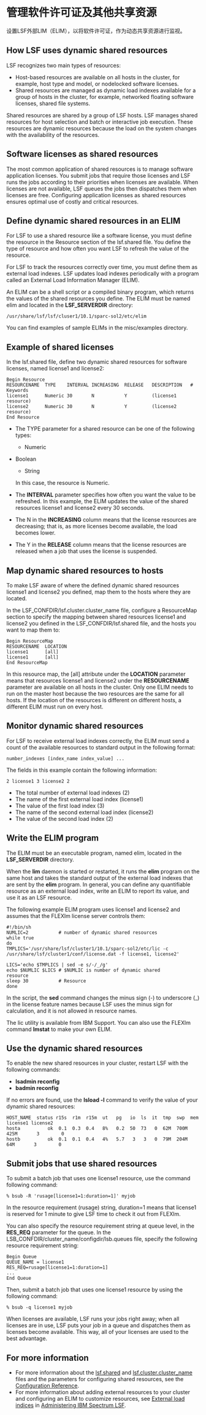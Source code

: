 # 管理软件许可证及其他共享资源

设置LSF外部LIM（ELIM），以将软件许可证，作为动态共享资源进行监视。

## How LSF uses dynamic shared resources

LSF recognizes two main types of resources:

- Host-based resources are available on all hosts in the cluster, for example, host type and model, or nodelocked software licenses.
- Shared resources are managed as dynamic load indexes available for a group of hosts in the cluster, for example, networked floating software licenses, shared file systems.

Shared resources are shared by a group of LSF hosts. LSF manages shared resources for host selection and batch or interactive job execution. These resources are dynamic resources because the load on the system changes with the availability of the resources.

## Software licenses as shared resources

The most common application of shared resources is to manage software application licenses. You submit jobs that require those licenses and LSF runs the jobs according to their priorities when licenses are available. When licenses are not available, LSF queues the jobs then dispatches them when licenses are free. Configuring application licenses as shared resources ensures optimal use of costly and critical resources.

## Define dynamic shared resources in an ELIM

For LSF to use a shared resource like a software license, you must define the resource in the Resource section of the lsf.shared file. You define the type of resource and how often you want LSF to refresh the value of the resource.

For LSF to track the resources correctly over time, you must define them as external load indexes. LSF updates load indexes periodically with a program called an External Load Information Manager (ELIM).

An ELIM can be a shell script or a compiled binary program, which returns the values of the shared resources you define. The ELIM must be named elim and located in the **LSF_SERVERDIR** directory:

```
/usr/share/lsf/lsf/cluser1/10.1/sparc-sol2/etc/elim
```

You can find examples of sample ELIMs in the misc/examples directory.

## Example of shared licenses

In the lsf.shared file, define two dynamic shared resources for software licenses, named license1 and license2:

```
Begin Resource
RESOURCENAME  TYPE    INTERVAL INCREASING  RELEASE   DESCRIPTION   # Keywords
license1      Numeric 30       N           Y         (license1 resource)
license2      Numeric 30       N           Y         (license2 resource)
End Resource
```

- The TYPE parameter for a shared resource can be one of the following types:

  - Numeric
- Boolean
  - String

  In this case, the resource is Numeric.

- The **INTERVAL** parameter specifies how often you want the value to be refreshed. In this example, the ELIM updates the value of the shared resources license1 and license2 every 30 seconds.

- The N in the **INCREASING** column means that the license resources are decreasing; that is, as more licenses become available, the load becomes lower.

- The Y in the **RELEASE** column means that the license resources are released when a job that uses the license is suspended.

## Map dynamic shared resources to hosts

To make LSF aware of where the defined dynamic shared resources license1 and license2 you defined, map them to the hosts where they are located.

In the LSF_CONFDIR/lsf.cluster.cluster_name file, configure a ResourceMap section to specify the mapping between shared resources license1 and license2 you defined in the LSF_CONFDIR/lsf.shared file, and the hosts you want to map them to:

```
Begin ResourceMap
RESOURCENAME  LOCATION
license1      [all]
license1      [all]
End ResourceMap
```

In this resource map, the [all] attribute under the **LOCATION** parameter means that resources license1 and license2 under the **RESOURCENAME** parameter are available on all hosts in the cluster. Only one ELIM needs to run on the master host because the two resources are the same for all hosts. If the location of the resources is different on different hosts, a different ELIM must run on every host.

## Monitor dynamic shared resources

For LSF to receive external load indexes correctly, the ELIM must send a count of the available resources to standard output in the following format:

```
number_indexes [index_name index_value] ...
```

The fields in this example contain the following information:

```
2 license1 3 license2 2
```

- The total number of external load indexes (2)
- The name of the first external load index (license1)
- The value of the first load index (3)
- The name of the second external load index (license2)
- The value of the second load index (2)

## Write the ELIM program

The ELIM must be an executable program, named elim, located in the **LSF_SERVERDIR** directory.

When the **lim** daemon is started or restarted, it runs the **elim** program on the same host and takes the standard output of the external load indexes that are sent by the **elim** program. In general, you can define any quantifiable resource as an external load index, write an ELIM to report its value, and use it as an LSF resource.

The following example ELIM program uses license1 and license2 and assumes that the FLEXlm license server controls them:

```
#!/bin/sh 
NUMLIC=2           # number of dynamic shared resources
while true
do
TMPLICS='/usr/share/lsf/cluster1/10.1/sparc-sol2/etc/lic -c 
/usr/share/lsf/cluster1/conf/license.dat -f license1, license2'

LICS='echo $TMPLICS | sed -e s/-/_/g'
echo $NUMLIC $LICS # $NUMLIC is number of dynamic shared 
resource
sleep 30           # Resource
done
```

In the script, the **sed** command changes the minus sign (-) to underscore (_) in the license feature names because LSF uses the minus sign for calculation, and it is not allowed in resource names.

The lic utility is available from IBM Support. You can also use the FLEXlm command **lmstat** to make your own ELIM.

## Use the dynamic shared resources

To enable the new shared resources in your cluster, restart LSF with the following commands:

- **lsadmin reconfig**
- **badmin reconfig**

If no errors are found, use the **lsload -l** command to verify the value of your dynamic shared resources:

```
HOST_NAME  status r15s  r1m  r15m  ut   pg   io  ls  it  tmp  swp  mem license1 license2
hosta          ok  0.1  0.3  0.4   8%   0.2  50  73   0  62M  700M 425M       3        0 
hostb          ok  0.1  0.1  0.4   4%   5.7   3   3   0  79M  204M  64M       3        0 
```

## Submit jobs that use shared resources

To submit a batch job that uses one license1 resource, use the command following command:

```
% bsub -R 'rusage[license1=1:duration=1]' myjob
```

In the resource requirement (rusage) string, duration=1 means that license1 is reserved for 1 minute to give LSF time to check it out from FLEXlm.

You can also specify the resource requirement string at queue level, in the **RES_REQ** parameter for the queue. In the LSB_CONFDIR/cluster_name/configdir/lsb.queues file, specify the following resource requirement string:

```
Begin Queue
QUEUE_NAME = license1
RES_REQ=rusage[license1=1:duration=1]
...
End Queue
```

Then, submit a batch job that uses one license1 resource by using the following command:

```
% bsub -q license1 myjob
```

When licenses are available, LSF runs your jobs right away; when all licenses are in use, LSF puts your job in a queue and dispatches them as licenses become available. This way, all of your licenses are used to the best advantage.

## For more information

- For more information about the [lsf.shared](https://www.ibm.com/support/knowledgecenter/SSWRJV_10.1.0/lsf_config_ref/lsf.shared.5.html?view=kc) and [lsf.cluster.cluster_name](https://www.ibm.com/support/knowledgecenter/SSWRJV_10.1.0/lsf_config_ref/lsf.cluster.5.html?view=kc) files and the parameters for configuring shared resources, see the [Configuration Reference](https://www.ibm.com/support/knowledgecenter/SSWRJV_10.1.0/lsf_welcome/lsf_kc_config_ref.html?view=kc).
- For more information about adding external resources to your cluster and configuring an ELIM to customize resources, see [External load indices](https://www.ibm.com/support/knowledgecenter/SSWRJV_10.1.0/lsf_admin/load_indices_external.html?view=kc) in [Administering IBM Spectrum LSF](https://www.ibm.com/support/knowledgecenter/SSWRJV_10.1.0/lsf_welcome/lsf_kc_managing.html?view=kc).